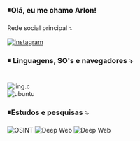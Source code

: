 ### ◾Olá, eu me chamo Arlon!
Rede social principal ⤵️

[![Instagram](https://img.shields.io/badge/Instagram-E4405F?style=for-the-badge&logo=instagram&logoColor=white)](https://www.instagram.com/arlonmh)

### ◾ Linguagens, SO's e navegadores ⤵️
<div style = "display: inline_block"><br/>
    <img aling = "center" alt = "ling.c" src = "https://img.shields.io/badge/C-00599C?style=for-the-badge&logo=c&logoColor=white" /><br/>
    <img aling = "center" alt = "ubuntu" src = "https://img.shields.io/badge/Ubuntu-E95420?style=for-the-badge&logo=ubuntu&logoColor=white" />
    <!-- <img aling = "center" alt = "ubuntu" src = "https://img.shields.io/badge/Windows-0078D6?style=for-the-badge&logo=windows&logoColor=white" /><br/>
    <!-- <img aling = "center" alt = "mozilafirefox" src = "https://img.shields.io/badge/Firefox_Browser-FF7139?style=for-the-badge&logo=Firefox-Browser&logoColor=white" /> 
    <!-- <img aling = "center" alt = "torbrowser" src = "https://img.shields.io/badge/Tor_Browser-7D4698?style=for-the-badge&logo=Tor-Browser&logoColor=white" /> -->

</div>

### ◾Estudos e pesquisas ⤵️
![OSINT](https://img.shields.io/badge/OSINT-blue)
![Deep Web](https://img.shields.io/badge/DeepWeb-blue)
![Deep Web](https://img.shields.io/badge/GoogleSheets-green)
